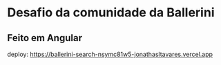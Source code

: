 # Desafio da comunidade da Ballerini
## Feito em Angular

deploy: https://ballerini-search-nsymc81w5-jonathasltavares.vercel.app
